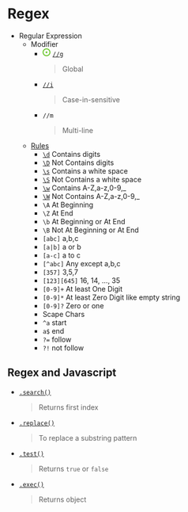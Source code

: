 # Regex
- Regular Expression
    - Modifier
        - ![](../../-/1.png) [`//g`](regex-case-sensitivity.js)
            > Global
        - [`//i`](regex-case-sensitivity.js)
            > Case-in-sensitive
        - `//m`
            > Multi-line
    - [Rules](https://github.com/sh-navid/py-instructor/blob/master/concepts/regex/README.md)
        - [`\d`](regex-contains-digits.js) Contains digits
        - [`\D`](regex-not-contains-digits.js) Not Contains digits
        - [`\s`](regex-contains-a-white-space.js) Contains a white space
        - [`\S`](regex-not-contains-a-white-space.js) Not Contains a white space
        - [`\w`](regex-contains-word.js) Contains A-Z,a-z,0-9,_
        - [`\W`](regex-not-contains-a-word.js) Not Contains A-Z,a-z,0-9,_
        - `\A` At Beginning
        - `\Z` At End
        - `\b` At Beginning or At End
        - `\B` Not At Beginning or At End
        - `[abc]` a,b,c
        - `[a|b]` a or b
        - `[a-c]` a to c
        - `[^abc]` Any except a,b,c
        - `[357]`  3,5,7
        - `[123][645]` 16, 14, ..., 35
        - `[0-9]+` At least One Digit
        - `[0-9]*` At least Zero Digit like empty string
        - `[0-9]?` Zero or one
        - Scape Chars
        - `^a` start
        - `a$` end
        - `?=` follow
        - `?!` not follow

## Regex and Javascript
- [`.search()`](regex-search.js)
    > Returns first index
- [`.replace()`](regex-replace.js)
    > To replace a substring pattern
- [`.test()`](regex-text.js)
    > Returns `true` or `false`
- [`.exec()`](regex-exec.js)
    > Returns object